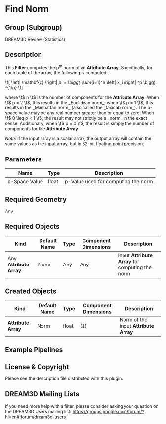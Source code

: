 # Find Norm #

## Group (Subgroup) ##

DREAM3D Review (Statistics)

## Description ##

This **Filter** computes the p<sup>th</sup> norm of an **Attribute Array**.  Specifically, for each tuple of the array, the following is computed:

\f[ \left\| \mathbf{x} \right\| _p := \bigg( \sum_{i=1}^n \left| x_i \right| ^p \bigg) ^{1/p} \f]   

where \f$ n \f$ is the number of components for the **Attribute Array**.  When \f$ p = 2 \f$, this results in the _Euclidean norm_; when \f$ p = 1 \f$, this results in the _Manhattan norm_ (also called the _taxicab norm_).  The p-space value may be any real number greater than or equal to zero.  When \f$ 0 \leq p < 1 \f$, the result may not strictly be a _norm_ in the exact sense.  Additionally, when \f$ p = 0 \f$, the result is simply the number of components for the **Attribute Array**.     

_Note:_ If the input array is a scalar array, the output array will contain the same values as the input array, but in 32-bit floating point precision.
 
## Parameters ##

| Name | Type | Description |
|------|------|-------------|
| p-Space Value | float | p-Value used for computing the norm |

## Required Geometry ###

Any

## Required Objects ##

| Kind | Default Name | Type | Component Dimensions | Description |
|------|--------------|-------------|---------|-----|
| Any **Attribute Array** | None | Any | Any | Input **Attribute Array** for computing the norm |

## Created Objects ##

| Kind | Default Name | Type | Component Dimensions | Description |
|------|--------------|-------------|---------|-----|
| **Attribute Array** | Norm | float | (1) | Norm of the input **Attribute Array** |

## Example Pipelines ##



## License & Copyright ##

Please see the description file distributed with this plugin.

## DREAM3D Mailing Lists ##

If you need more help with a filter, please consider asking your question on the DREAM3D Users mailing list:
https://groups.google.com/forum/?hl=en#!forum/dream3d-users
